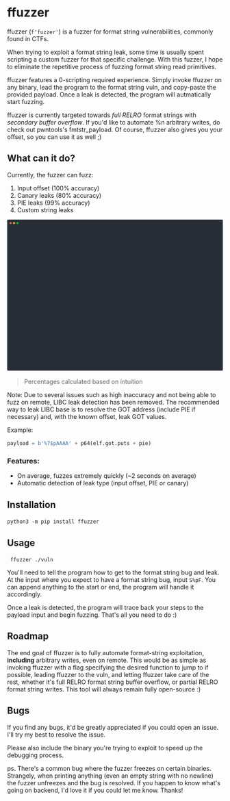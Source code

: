 # ffuzzer

ffuzzer (`f'fuzzer'`) is a fuzzer for format string vulnerabilities, commonly found in CTFs. 

When trying to exploit a format string leak, some time is usually spent scripting a custom fuzzer for that specific challenge. With this fuzzer, I hope to eliminate the repetitive
process of fuzzing format string read primitives.

ffuzzer features a 0-scripting required experience. Simply invoke ffuzzer on any binary, lead the program to the format string vuln, and copy-paste the provided payload. Once a
leak is detected, the program will autmatically start fuzzing.

ffuzzer is currently targeted towards *full RELRO* format strings with *secondary buffer overflow*. If you'd like to automate %n arbitrary writes, do check out pwntools's
fmtstr_payload. Of course, ffuzzer also gives you your offset, so you can use it as well ;)

## What can it do?

Currently, the fuzzer can fuzz:

1. Input offset (100% accuracy)
2. Canary leaks (80% accuracy)
3. PIE leaks (99% accuracy)
4. Custom string leaks

![ffuzzer in action!](./files/ffuzzer.svg)

> Percentages calculated based on intuition

Note: Due to several issues such as high inaccuracy and not being able to fuzz on remote, LIBC leak detection has been removed. The recommended way to leak LIBC base is to resolve
the GOT address (include PIE if necessary) and, with the known offset, leak GOT values.

Example:

```py
payload = b'%7$pAAAA' + p64(elf.got.puts + pie)
```

### Features:

* On average, fuzzes extremely quickly (~2 seconds on average)
* Automatic detection of leak type (input offset, PIE or canary)

## Installation

``` python3 -m pip install ffuzzer ```

## Usage

``` ffuzzer ./vuln```

You'll need to tell the program how to get to the format string bug and leak. At the input where you expect to have a format string bug, input `S%pF`. You can append anything to
the start or end, the program will handle it accordingly.

Once a leak is detected, the program will trace back your steps to the payload input and begin fuzzing. That's all you need to do :)

## Roadmap

The end goal of ffuzzer is to fully automate format-string exploitation, **including** arbitrary writes, even on remote. This would be as simple as invoking ffuzzer with a flag
specifying the desired function to jump to if possible, leading ffuzzer to the vuln, and letting ffuzzer take care of the rest, whether it's full RELRO format string buffer
overflow, or partial RELRO format string writes. This tool will always remain fully open-source :)

## Bugs

If you find any bugs, it'd be greatly appreciated if you could open an issue. I'll try my best to resolve the issue.

Please also include the binary you're trying to exploit to speed up the debugging process.

ps. There's a common bug where the fuzzer freezes on certain binaries. Strangely, when printing anything (even an empty string with no newline) the fuzzer unfreezes and the bug is
resolved. If you happen to know what's going on backend, I'd love it if you could let me know. Thanks!
